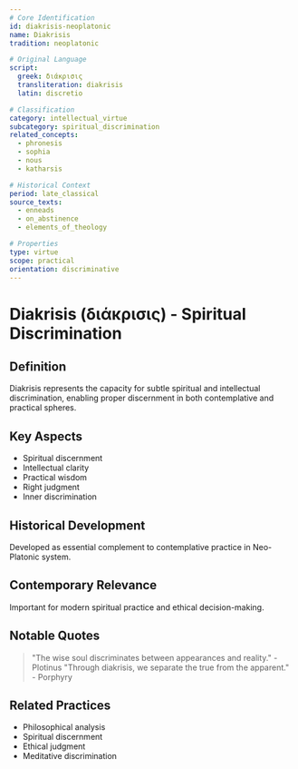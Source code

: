 ```yaml
---
# Core Identification
id: diakrisis-neoplatonic
name: Diakrisis
tradition: neoplatonic

# Original Language
script:
  greek: διάκρισις
  transliteration: diakrisis
  latin: discretio

# Classification
category: intellectual_virtue
subcategory: spiritual_discrimination
related_concepts:
  - phronesis
  - sophia
  - nous
  - katharsis

# Historical Context
period: late_classical
source_texts:
  - enneads
  - on_abstinence
  - elements_of_theology

# Properties
type: virtue
scope: practical
orientation: discriminative
---
```


# Diakrisis (διάκρισις) - Spiritual Discrimination

## Definition
Diakrisis represents the capacity for subtle spiritual and intellectual discrimination, enabling proper discernment in both contemplative and practical spheres.

## Key Aspects
- Spiritual discernment
- Intellectual clarity
- Practical wisdom
- Right judgment
- Inner discrimination

## Historical Development
Developed as essential complement to contemplative practice in Neo-Platonic system.

## Contemporary Relevance
Important for modern spiritual practice and ethical decision-making.

## Notable Quotes
> "The wise soul discriminates between appearances and reality." - Plotinus
> "Through diakrisis, we separate the true from the apparent." - Porphyry

## Related Practices
- Philosophical analysis
- Spiritual discernment
- Ethical judgment
- Meditative discrimination